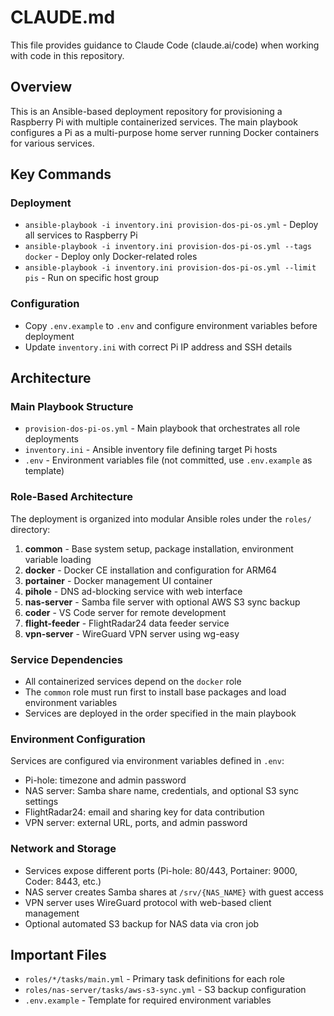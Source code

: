 # CLAUDE.md

This file provides guidance to Claude Code (claude.ai/code) when working with code in this repository.

## Overview

This is an Ansible-based deployment repository for provisioning a Raspberry Pi with multiple containerized services. The main playbook configures a Pi as a multi-purpose home server running Docker containers for various services.

## Key Commands

### Deployment
- `ansible-playbook -i inventory.ini provision-dos-pi-os.yml` - Deploy all services to Raspberry Pi
- `ansible-playbook -i inventory.ini provision-dos-pi-os.yml --tags docker` - Deploy only Docker-related roles
- `ansible-playbook -i inventory.ini provision-dos-pi-os.yml --limit pis` - Run on specific host group

### Configuration
- Copy `.env.example` to `.env` and configure environment variables before deployment
- Update `inventory.ini` with correct Pi IP address and SSH details

## Architecture

### Main Playbook Structure
- `provision-dos-pi-os.yml` - Main playbook that orchestrates all role deployments
- `inventory.ini` - Ansible inventory file defining target Pi hosts
- `.env` - Environment variables file (not committed, use `.env.example` as template)

### Role-Based Architecture
The deployment is organized into modular Ansible roles under the `roles/` directory:

1. **common** - Base system setup, package installation, environment variable loading
2. **docker** - Docker CE installation and configuration for ARM64
3. **portainer** - Docker management UI container
4. **pihole** - DNS ad-blocking service with web interface
5. **nas-server** - Samba file server with optional AWS S3 sync backup
6. **coder** - VS Code server for remote development
7. **flight-feeder** - FlightRadar24 data feeder service
8. **vpn-server** - WireGuard VPN server using wg-easy

### Service Dependencies
- All containerized services depend on the `docker` role
- The `common` role must run first to install base packages and load environment variables
- Services are deployed in the order specified in the main playbook

### Environment Configuration
Services are configured via environment variables defined in `.env`:
- Pi-hole: timezone and admin password
- NAS server: Samba share name, credentials, and optional S3 sync settings
- FlightRadar24: email and sharing key for data contribution
- VPN server: external URL, ports, and admin password

### Network and Storage
- Services expose different ports (Pi-hole: 80/443, Portainer: 9000, Coder: 8443, etc.)
- NAS server creates Samba shares at `/srv/{NAS_NAME}` with guest access
- VPN server uses WireGuard protocol with web-based client management
- Optional automated S3 backup for NAS data via cron job

## Important Files
- `roles/*/tasks/main.yml` - Primary task definitions for each role
- `roles/nas-server/tasks/aws-s3-sync.yml` - S3 backup configuration
- `.env.example` - Template for required environment variables